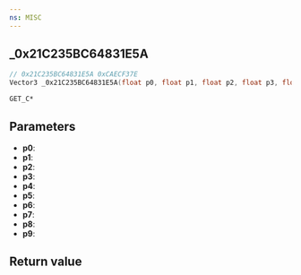 ```yaml
---
ns: MISC
---
```

## _0x21C235BC64831E5A

```c
// 0x21C235BC64831E5A 0xCAECF37E
Vector3 _0x21C235BC64831E5A(float p0, float p1, float p2, float p3, float p4, float p5, float p6, float p7, float p8, BOOL p9);
```

```
GET_C*
```

## Parameters
* **p0**: 
* **p1**: 
* **p2**: 
* **p3**: 
* **p4**: 
* **p5**: 
* **p6**: 
* **p7**: 
* **p8**: 
* **p9**: 

## Return value
